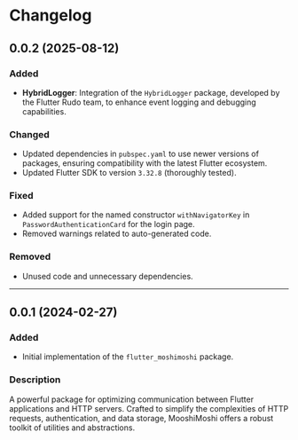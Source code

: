 # Changelog

## 0.0.2 (2025-08-12)

### Added
- **HybridLogger**: Integration of the `HybridLogger` package, developed by the Flutter Rudo team, to enhance event logging and debugging capabilities.

### Changed
- Updated dependencies in `pubspec.yaml` to use newer versions of packages, ensuring compatibility with the latest Flutter ecosystem.
- Updated Flutter SDK to version `3.32.8` (thoroughly tested).

### Fixed
- Added support for the named constructor `withNavigatorKey` in `PasswordAuthenticationCard` for the login page.
- Removed warnings related to auto-generated code.

### Removed
- Unused code and unnecessary dependencies.

---

## 0.0.1 (2024-02-27)

### Added
- Initial implementation of the `flutter_moshimoshi` package.

### Description
A powerful package for optimizing communication between Flutter applications and HTTP servers. Crafted to simplify the complexities of HTTP requests, authentication, and data storage, MooshiMoshi offers a robust toolkit of utilities and abstractions.